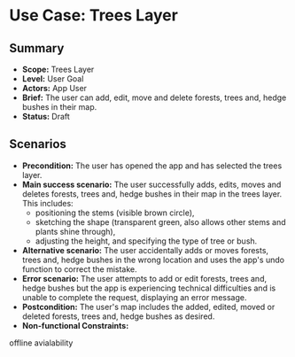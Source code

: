 # Use Case: Trees Layer

## Summary

- **Scope:** Trees Layer
- **Level:** User Goal
- **Actors:** App User
- **Brief:** The user can add, edit, move and delete forests, trees and, hedge bushes in their map.
- **Status:** Draft

## Scenarios

- **Precondition:**
  The user has opened the app and has selected the trees layer.
- **Main success scenario:**
  The user successfully adds, edits, moves and deletes forests, trees and, hedge bushes in their map in the trees layer.
  This includes:
  - positioning the stems (visible brown circle),
  - sketching the shape (transparent green, also allows other stems and plants shine through),
  - adjusting the height, and specifying the type of tree or bush.
- **Alternative scenario:**
  The user accidentally adds or moves forests, trees and, hedge bushes in the wrong location and uses the app's undo function to correct the mistake.
- **Error scenario:**
  The user attempts to add or edit forests, trees and, hedge bushes but the app is experiencing technical difficulties and is unable to complete the request, displaying an error message.
- **Postcondition:**
  The user's map includes the added, edited, moved or deleted forests, trees and, hedge bushes as desired.
- **Non-functional Constraints:**

offline avialability
